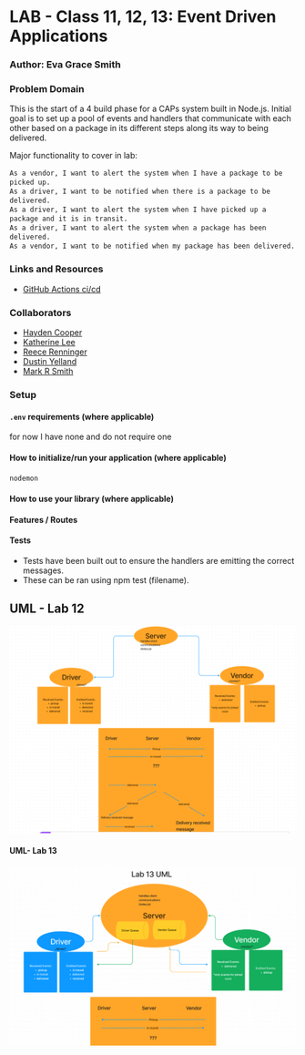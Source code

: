 

# LAB - Class 11, 12, 13: Event Driven Applications

### Author: Eva Grace Smith

### Problem Domain

This is the start of a 4 build phase for a CAPs system built in Node.js.  Initial goal is to set up a pool of events and handlers that communicate with each other based on a package in its different steps along its way to being delivered.

Major functionality to cover in lab:

    As a vendor, I want to alert the system when I have a package to be picked up.
    As a driver, I want to be notified when there is a package to be delivered.
    As a driver, I want to alert the system when I have picked up a package and it is in transit.
    As a driver, I want to alert the system when a package has been delivered.
    As a vendor, I want to be notified when my package has been delivered.

### Links and Resources

- [GitHub Actions ci/cd](https://github.com/EvaGraceSmith/caps/actions)
<!-- - [back-end server url](http://xyz.com) (when applicable) -->

### Collaborators

* [Hayden Cooper](https://github.com/Hcooper23)
* [Katherine Lee](https://github.com/KatiLee)
* [Reece Renninger](https://github.com/ReeceRenninger)
* [Dustin Yelland](https://github.com/dustinyschild)
* [Mark R Smith](https://github.com/markmrsmith)

### Setup

#### `.env` requirements (where applicable)

for now I have none and do not require one


#### How to initialize/run your application (where applicable)

 `nodemon`

#### How to use your library (where applicable)

#### Features / Routes


#### Tests

- Tests have been built out to ensure the handlers are emitting the correct messages.
- These can be ran using npm test (filename).



## UML - Lab 12

![UML](img/caps-uml.png)

#### UML- Lab 13

![UML](img/lab13-uml.png)
